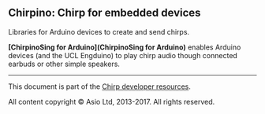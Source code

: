 ## Chirpino: Chirp for embedded devices

Libraries for Arduino devices to create and send chirps.

**[ChirpinoSing for Arduino](ChirpinoSing for Arduino)** enables Arduino devices (and the UCL Engduino) to play chirp audio though connected earbuds or other simple speakers.

***

This document is part of the [Chirp developer resources](http://developer.chirp.io).

All content copyright &copy; Asio Ltd, 2013-2017. All rights reserved.
